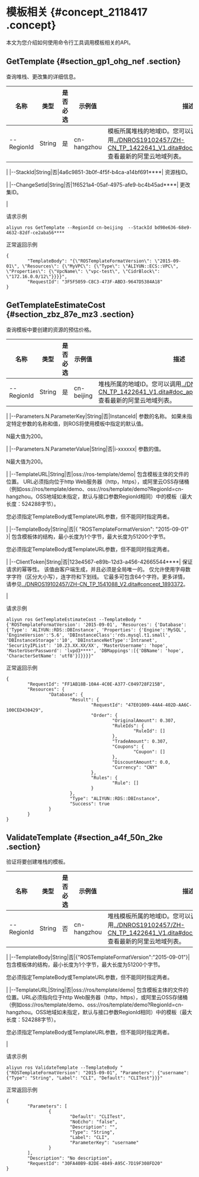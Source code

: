 # 模板相关 {#concept_2118417 .concept}

本文为您介绍如何使用命令行工具调用模板相关的API。

## GetTemplate {#section_gp1_ohg_nef .section}

查询堆栈、更改集的详细信息。

|名称|类型|是否必选|示例值|描述|
|--|--|----|---|--|
|--RegionId|String|是|cn-hangzhou| 模板所属堆栈的地域ID。您可以调用[../DNROS19102457/ZH-CN\_TP\_1422641\_V1.dita\#doc\_api\_ROS\_DescribeRegions](../DNROS19102457/ZH-CN_TP_1422641_V1.dita#doc_api_ROS_DescribeRegions)查看最新的阿里云地域列表。

 |
|--StackId|String|否|4a6c9851-3b0f-4f5f-b4ca-a14bf691\*\*\*\*| 资源栈ID。

 |
|--ChangeSetId|String|否|1f6521a4-05af-4975-afe9-bc4b45ad\*\*\*\*| 更改集ID。

 |

请求示例

``` {#codeblock_a4a_cqv_q0q}
aliyun ros GetTemplate --RegionId cn-beijing  --StackId bd98e636-68e9-4632-82df-ce2aba56****
```

正常返回示例

``` {#codeblock_mp7_35t_q5s}
{
        "TemplateBody": "{\"ROSTemplateFormatVersion\": \"2015-09-01\", \"Resources\": {\"MyVPC\": {\"Type\": \"ALIYUN::ECS::VPC\", \"Properties\": {\"VpcName\": \"vpc-test\", \"CidrBlock\": \"172.16.0.0/12\"}}}}",
        "RequestId": "3F5F5059-C8C3-473F-ABD3-9647D5384A18"
}
```

## GetTemplateEstimateCost {#section_zbz_87e_mz3 .section}

查询模板中要创建的资源的预估价格。

|名称|类型|是否必选|示例值|描述|
|--|--|----|---|--|
|--RegionId|String|是|cn-beijing| 堆栈所属的地域ID。您可以调用[../DNROS19102457/ZH-CN\_TP\_1422641\_V1.dita\#doc\_api\_ROS\_DescribeRegions](../DNROS19102457/ZH-CN_TP_1422641_V1.dita#doc_api_ROS_DescribeRegions)查看最新的阿里云地域列表。

 |
|--Parameters.N.ParameterKey|String|否|InstanceId| 参数的名称。 如果未指定特定参数的名称和值，则ROS将使用模板中指定的默认值。

 N最大值为200。

 |
|--Parameters.N.ParameterValue|String|否|i-xxxxxx| 参数的值。

 N最大值为200。

 |
|--TemplateURL|String|否|oss://ros-template/demo| 包含模板主体的文件的位置。 URL必须指向位于http Web服务器（http，https），或阿里云OSS存储桶（例如oss://ros/template/demo、oss://ros/template/demo?RegionId=cn-hangzhou。OSS地域如未指定，默认与接口参数RegionId相同）中的模板（最大长度：524288字节）。

 您必须指定TemplateBody或TemplateURL参数，但不能同时指定两者。

 |
|--TemplateBody|String|否|\{ "ROSTemplateFormatVersion": "2015-09-01" \}| 包含模板体的结构，最小长度为1个字节，最大长度为51200个字节。

 您必须指定TemplateBody或TemplateURL参数，但不能同时指定两者。

 |
|--ClientToken|String|否|123e4567-e89b-12d3-a456-42665544\*\*\*\*| 保证请求的幂等性。 该值由客户端生成，并且必须是全局唯一的。 仅允许使用字母数字字符（区分大小写），连字符和下划线。 它最多可包含64个字符。更多详情，请参见[../DNROS19102457/ZH-CN\_TP\_1541088\_V2.dita\#concept\_1893372](../DNROS19102457/ZH-CN_TP_1541088_V2.dita#concept_1893372)。

 |

请求示例

``` {#codeblock_nmt_k70_dux}
aliyun ros GetTemplateEstimateCost --TemplateBody "{'ROSTemplateFormatVersion': '2015-09-01', 'Resources': {'Database': {'Type': 'ALIYUN::RDS::DBInstance', 'Properties': {'Engine':'MySQL', 'EngineVersion':'5.6', 'DBInstanceClass':'rds.mysql.t1.small', 'DBInstanceStorage':'10', 'DBInstanceNetType':'Intranet', 'SecurityIPList': '10.23.XX.XX/XX', 'MasterUsername': 'hope', 'MasterUserPassword': 'lvpd3****', 'DBMappings':[{'DBName': 'hope', 'CharacterSetName': 'utf8'}]}}}}"
```

正常返回示例

``` {#codeblock_w5m_342_r1k}
{
        "RequestId": "FF1AB18B-10A4-4C0E-A377-C049728F215B",
        "Resources": {
                "Database": {
                        "Result": {
                                "RequestId": "47E01009-44A4-402D-AA6C-100CED430429",
                                "Order": {
                                        "OriginalAmount": 0.307,
                                        "RuleIds": {
                                                "RuleId": []
                                        },
                                        "TradeAmount": 0.307,
                                        "Coupons": {
                                                "Coupon": []
                                        },
                                        "DiscountAmount": 0.0,
                                        "Currency": "CNY"
                                },
                                "Rules": {
                                        "Rule": []
                                }
                        },
                        "Type": "ALIYUN::RDS::DBInstance",
                        "Success": true
                }
        }
}
```

## ValidateTemplate {#section_a4f_50n_2ke .section}

验证将要创建堆栈的模板。

|名称|类型|是否必选|示例值|描述|
|--|--|----|---|--|
|--RegionId|String|否|cn-hangzhou| 堆栈模板所属的地域ID。您可以调用[../DNROS19102457/ZH-CN\_TP\_1422641\_V1.dita\#doc\_api\_ROS\_DescribeRegions](../DNROS19102457/ZH-CN_TP_1422641_V1.dita#doc_api_ROS_DescribeRegions)查看最新的阿里云地域列表。

 |
|--TemplateBody|String|否|\{"ROSTemplateFormatVersion":"2015-09-01"\}| 包含模板体的结构，最小长度为1个字节，最大长度为51200个字节。

 您必须指定TemplateBody或TemplateURL参数，但不能同时指定两者。

 |
|--TemplateURL|String|否|oss://ros/template/demo| 包含模板主体的文件的位置。URL必须指向位于http Web服务器（http，https），或阿里云OSS存储桶（例如oss://ros/template/demo、oss://ros/template/demo?RegionId=cn-hangzhou。OSS地域如未指定，默认与接口参数RegionId相同）中的模板（最大长度：524288字节）。

 您必须指定TemplateBody或TemplateURL参数，但不能同时指定两者。

 |

请求示例

``` {#codeblock_6cq_bnp_xw4}
aliyun ros ValidateTemplate --TemplateBody "{"ROSTemplateFormatVersion": "2015-09-01", "Parameters": {"username": {"Type": "String", "Label": "CLI", "Default": "CLITest"}}}"
```

正常返回示例

``` {#codeblock_ebr_qi2_gsy}
{
        "Parameters": [
                {
                        "Default": "CLITest",
                        "NoEcho": "false",
                        "Description": "",
                        "Type": "String",
                        "Label": "CLI",
                        "ParameterKey": "username"
                }
        ],
        "Description": "No description",
        "RequestId": "30FA40B9-82DE-4849-A95C-7D19F308FD20"
}
```

